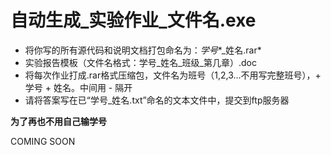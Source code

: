 # 自动生成\_实验作业_文件名.exe

- 将你写的所有源代码和说明文档打包命名为：*学号**_姓名.rar* 
- 实验报告模板（文件名格式：学号_姓名_班级_第几章）.doc
- 将每次作业打成.rar格式压缩包，文件名为班号（1,2,3...不用写完整班号），+ 学号 + 姓名。中间用  -  隔开
- 请将答案写在已“学号_姓名.txt”命名的文本文件中，提交到ftp服务器

**为了再也不用自己输学号**



COMING SOON

